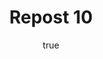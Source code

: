 ---
title: Repost 10
originalPost: https://francisrubio.antaresph.dev/writing/building-websites-with-vanilla/
sourceUrl: https://mstdn.party/@teacherbuknoy/109588727681128694#favorited-by-109319075256669639
type: like-of
dtPublished: 2022-12-29T14:49:25Z
author:
  name: "Mauro"
  photo: https://webmention.io/avatar/files.mstdn.party/218017295a95997bf5d1e631ae2d44eb67b3633e01dcc66801a5d82f6942d6cb.jpg
  url: https://mograph.social/@mauro
---